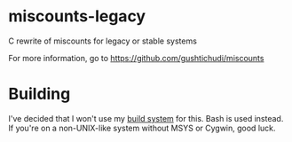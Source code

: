 # miscounts-legacy
C rewrite of miscounts for legacy or stable systems

For more information, go to <https://github.com/gushtichudi/miscounts>

# Building
I've decided that I won't use my [build system](https://github.com/gushtichudi/miscounts) for this. Bash is used instead. If you're on a non-UNIX-like system without MSYS or Cygwin, good luck.